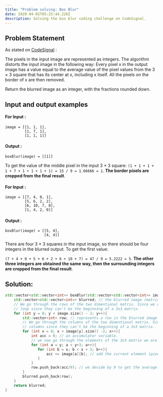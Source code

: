 ```yaml
---
title: "Problem solving: Box Blur"
date: 2020-04-01T05:25:44.226Z
description: Solving the box blur coding challenge on CodeSignal.
---
```


## Problem Statement

As stated on [CodeSignal](https://app.codesignal.com/arcade/intro/level-5/5xPitc3yT3dqS7XkP) :

The pixels in the input image are represented as integers. The algorithm distorts the input image in the following way: Every pixel x in the output image has a value equal to the average value of the pixel values from the 3 × 3 square that has its center at x, including x itself. All the pixels on the border of x are then removed.

Return the blurred image as an integer, with the fractions rounded down.

## Input and output examples

#### For Input :

```
image = [[1, 1, 1],
         [1, 7, 1],
         [1, 1, 1]]
```

#### Output :

```
boxBlur(image) = [[1]]
```

To get the value of the middle pixel in the input 3 × 3 square: `(1 + 1 + 1 + 1 + 7 + 1 + 1 + 1 + 1) = 15 / 9 = 1.66666 = 1`. **The border pixels are cropped from the final result**.

#### For Input :

```
image = [[7, 4, 0, 1],
         [5, 6, 2, 2],
         [6, 10, 7, 8],
         [1, 4, 2, 0]]
```

#### Output :

```
boxBlur(image) = [[5, 4],
                  [4, 4]]
```

There are four 3 × 3 squares in the input image, so there should be four integers in the blurred output. To get the first value:

`(7 + 4 + 0 + 5 + 6 + 2 + 6 + 10 + 7) = 47 / 9 = 5.2222 = 5`. **The other three integers are obtained the same way, then the surrounding integers are cropped from the final result**.

## Solution:

```cpp
std::vector<std::vector<int>> boxBlur(std::vector<std::vector<int>> image) {
    std::vector<std::vector<int>> blurred; // the blurred image (matrix) that should be returned.
    // We go through the rows of the two dimentional matrix. Since we only care about 3x3 sub matricies we ignore the last two rows the
    // loop since they can't be the beginning of a 3x3 matrix.
    for (int y = 0; y < image.size() - 2; y++){
        std::vector<int> row; // represents a row in the blurred image (matrix) that should be returned.
        // We go through the columns of the two dimentional matrix. Since we only care about 3x3 matricies, we ignore the last two
        // columns since they can't be the beginning of a 3x3 matrix.
        for (int x = 0; x < image[y].size() -2; x++){
            int acc = 0; // an accumulator variable.
            // we now go through the elements of the 3x3 matrix we are on the beginning of.
            for (int a = y; a < y+3; a++){
               for (int b = x; b < x + 3; b++){
                   acc += image[a][b]; // add the current element (pixel) to the accumulator.
               }
            }
            row.push_back(acc/9); // we devide by 9 to get the average value for this 3x3 matrix.
        }
        blurred.push_back(row);
    }
    return blurred;
}
```

